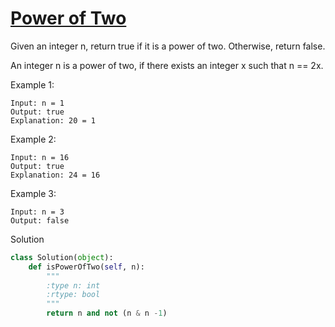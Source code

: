 # [Power of Two](https://leetcode.com/problems/power-of-two/)

Given an integer n, return true if it is a power of two. Otherwise, return false.

An integer n is a power of two, if there exists an integer x such that n == 2x.

Example 1:
```
Input: n = 1
Output: true
Explanation: 20 = 1
```
Example 2:
```
Input: n = 16
Output: true
Explanation: 24 = 16
```
Example 3:
```
Input: n = 3
Output: false
```
Solution
```python
class Solution(object):
    def isPowerOfTwo(self, n):
        """
        :type n: int
        :rtype: bool
        """
        return n and not (n & n -1)
```